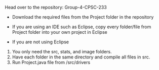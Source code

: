 Head over to the repository: Group-4-CPSC-233 
- Download the required files from the Project folder in the repository
- If you are using an IDE such as Eclipse, copy every folder/file from Project folder into your own project in Eclipse

- If you are not using Eclipse
1. You only need the src, stats, and image folders.
2. Have each folder in the same directory and compile all files in src.
3. Run Project.java file from /src/drivers
